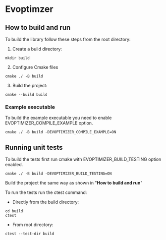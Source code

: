# Evoptimzer
## How to build and run
To build the library follow these steps from the root directory:

1. Create a build directory:
```
mkdir build
```

2. Configure Cmake files
```
cmake ./ -B build
```

3. Build the project:
```
cmake --build build
```

### Example executable 
To build the example executable you need to enable EVOPTIMIZER_COMPILE_EXAMPLE option. 
```
cmake ./ -B build -DEVOPTIMIZER_COMPILE_EXAMPLE=ON
```

## Running unit tests
To build the tests first run cmake with EVOPTIMIZER_BUILD_TESTING option enabled.
```
cmake ./ -B build -DEVOPTIMIZER_BUILD_TESTING=ON
```
Build the project the same way as shown in "**How to build and run**"

To run the tests run the ctest command:
- Directly from the build directory:
```
cd build 
ctest
```
- From root directory:
```
ctest --test-dir build
```